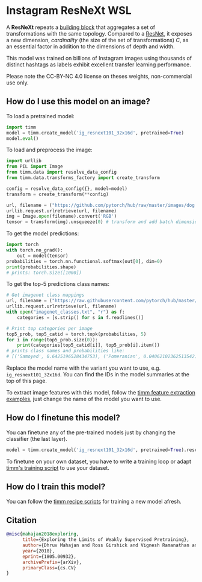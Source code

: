# Instagram ResNeXt WSL

A **ResNeXt** repeats a [building block](https://paperswithcode.com/method/resnext-block) that aggregates a set of transformations with the same topology. Compared to a [ResNet](https://paperswithcode.com/method/resnet), it exposes a new dimension,  *cardinality* (the size of the set of transformations) $C$, as an essential factor in addition to the dimensions of depth and width. 

This model was trained on billions of Instagram images using thousands of distinct hashtags as labels exhibit excellent transfer learning performance. 

Please note the CC-BY-NC 4.0 license on theses weights, non-commercial use only.

## How do I use this model on an image?
To load a pretrained model:

```python
import timm
model = timm.create_model('ig_resnext101_32x16d', pretrained=True)
model.eval()
```

To load and preprocess the image:
```python 
import urllib
from PIL import Image
from timm.data import resolve_data_config
from timm.data.transforms_factory import create_transform

config = resolve_data_config({}, model=model)
transform = create_transform(**config)

url, filename = ("https://github.com/pytorch/hub/raw/master/images/dog.jpg", "dog.jpg")
urllib.request.urlretrieve(url, filename)
img = Image.open(filename).convert('RGB')
tensor = transform(img).unsqueeze(0) # transform and add batch dimension
```

To get the model predictions:
```python
import torch
with torch.no_grad():
    out = model(tensor)
probabilities = torch.nn.functional.softmax(out[0], dim=0)
print(probabilities.shape)
# prints: torch.Size([1000])
```

To get the top-5 predictions class names:
```python
# Get imagenet class mappings
url, filename = ("https://raw.githubusercontent.com/pytorch/hub/master/imagenet_classes.txt", "imagenet_classes.txt")
urllib.request.urlretrieve(url, filename) 
with open("imagenet_classes.txt", "r") as f:
    categories = [s.strip() for s in f.readlines()]

# Print top categories per image
top5_prob, top5_catid = torch.topk(probabilities, 5)
for i in range(top5_prob.size(0)):
    print(categories[top5_catid[i]], top5_prob[i].item())
# prints class names and probabilities like:
# [('Samoyed', 0.6425196528434753), ('Pomeranian', 0.04062102362513542), ('keeshond', 0.03186424449086189), ('white wolf', 0.01739676296710968), ('Eskimo dog', 0.011717947199940681)]
```

Replace the model name with the variant you want to use, e.g. `ig_resnext101_32x16d`. You can find the IDs in the model summaries at the top of this page.

To extract image features with this model, follow the [timm feature extraction examples](https://rwightman.github.io/pytorch-image-models/feature_extraction/), just change the name of the model you want to use.

## How do I finetune this model?
You can finetune any of the pre-trained models just by changing the classifier (the last layer).
```python
model = timm.create_model('ig_resnext101_32x16d', pretrained=True).reset_classifier(NUM_FINETUNE_CLASSES)
```
To finetune on your own dataset, you have to write a training loop or adapt [timm's training
script](https://github.com/rwightman/pytorch-image-models/blob/master/train.py) to use your dataset.

## How do I train this model?

You can follow the [timm recipe scripts](https://rwightman.github.io/pytorch-image-models/scripts/) for training a new model afresh.

## Citation

```BibTeX
@misc{mahajan2018exploring,
      title={Exploring the Limits of Weakly Supervised Pretraining}, 
      author={Dhruv Mahajan and Ross Girshick and Vignesh Ramanathan and Kaiming He and Manohar Paluri and Yixuan Li and Ashwin Bharambe and Laurens van der Maaten},
      year={2018},
      eprint={1805.00932},
      archivePrefix={arXiv},
      primaryClass={cs.CV}
}
```

<!--
Type: model-index
Collections:
- Name: IG ResNeXt
  Paper:
    Title: Exploring the Limits of Weakly Supervised Pretraining
    URL: https://paperswithcode.com/paper/exploring-the-limits-of-weakly-supervised
Models:
- Name: ig_resnext101_32x16d
  In Collection: IG ResNeXt
  Metadata:
    FLOPs: 46623691776
    Parameters: 194030000
    File Size: 777518664
    Architecture:
    - 1x1 Convolution
    - Batch Normalization
    - Convolution
    - Global Average Pooling
    - Grouped Convolution
    - Max Pooling
    - ReLU
    - ResNeXt Block
    - Residual Connection
    - Softmax
    Tasks:
    - Image Classification
    Training Techniques:
    - Nesterov Accelerated Gradient
    - Weight Decay
    Training Data:
    - IG-3.5B-17k
    - ImageNet
    Training Resources: 336x GPUs
    ID: ig_resnext101_32x16d
    Epochs: 100
    Layers: 101
    Crop Pct: '0.875'
    Momentum: 0.9
    Batch Size: 8064
    Image Size: '224'
    Weight Decay: 0.001
    Interpolation: bilinear
  Code: https://github.com/rwightman/pytorch-image-models/blob/d8e69206be253892b2956341fea09fdebfaae4e3/timm/models/resnet.py#L874
  Weights: https://download.pytorch.org/models/ig_resnext101_32x16-c6f796b0.pth
  Results:
  - Task: Image Classification
    Dataset: ImageNet
    Metrics:
      Top 1 Accuracy: 84.16%
      Top 5 Accuracy: 97.19%
- Name: ig_resnext101_32x32d
  In Collection: IG ResNeXt
  Metadata:
    FLOPs: 112225170432
    Parameters: 468530000
    File Size: 1876573776
    Architecture:
    - 1x1 Convolution
    - Batch Normalization
    - Convolution
    - Global Average Pooling
    - Grouped Convolution
    - Max Pooling
    - ReLU
    - ResNeXt Block
    - Residual Connection
    - Softmax
    Tasks:
    - Image Classification
    Training Techniques:
    - Nesterov Accelerated Gradient
    - Weight Decay
    Training Data:
    - IG-3.5B-17k
    - ImageNet
    Training Resources: 336x GPUs
    ID: ig_resnext101_32x32d
    Epochs: 100
    Layers: 101
    Crop Pct: '0.875'
    Momentum: 0.9
    Batch Size: 8064
    Image Size: '224'
    Weight Decay: 0.001
    Interpolation: bilinear
    Minibatch Size: 8064
  Code: https://github.com/rwightman/pytorch-image-models/blob/d8e69206be253892b2956341fea09fdebfaae4e3/timm/models/resnet.py#L885
  Weights: https://download.pytorch.org/models/ig_resnext101_32x32-e4b90b00.pth
  Results:
  - Task: Image Classification
    Dataset: ImageNet
    Metrics:
      Top 1 Accuracy: 85.09%
      Top 5 Accuracy: 97.44%
- Name: ig_resnext101_32x48d
  In Collection: IG ResNeXt
  Metadata:
    FLOPs: 197446554624
    Parameters: 828410000
    File Size: 3317136976
    Architecture:
    - 1x1 Convolution
    - Batch Normalization
    - Convolution
    - Global Average Pooling
    - Grouped Convolution
    - Max Pooling
    - ReLU
    - ResNeXt Block
    - Residual Connection
    - Softmax
    Tasks:
    - Image Classification
    Training Techniques:
    - Nesterov Accelerated Gradient
    - Weight Decay
    Training Data:
    - IG-3.5B-17k
    - ImageNet
    Training Resources: 336x GPUs
    ID: ig_resnext101_32x48d
    Epochs: 100
    Layers: 101
    Crop Pct: '0.875'
    Momentum: 0.9
    Batch Size: 8064
    Image Size: '224'
    Weight Decay: 0.001
    Interpolation: bilinear
  Code: https://github.com/rwightman/pytorch-image-models/blob/d8e69206be253892b2956341fea09fdebfaae4e3/timm/models/resnet.py#L896
  Weights: https://download.pytorch.org/models/ig_resnext101_32x48-3e41cc8a.pth
  Results:
  - Task: Image Classification
    Dataset: ImageNet
    Metrics:
      Top 1 Accuracy: 85.42%
      Top 5 Accuracy: 97.58%
- Name: ig_resnext101_32x8d
  In Collection: IG ResNeXt
  Metadata:
    FLOPs: 21180417024
    Parameters: 88790000
    File Size: 356056638
    Architecture:
    - 1x1 Convolution
    - Batch Normalization
    - Convolution
    - Global Average Pooling
    - Grouped Convolution
    - Max Pooling
    - ReLU
    - ResNeXt Block
    - Residual Connection
    - Softmax
    Tasks:
    - Image Classification
    Training Techniques:
    - Nesterov Accelerated Gradient
    - Weight Decay
    Training Data:
    - IG-3.5B-17k
    - ImageNet
    Training Resources: 336x GPUs
    ID: ig_resnext101_32x8d
    Epochs: 100
    Layers: 101
    Crop Pct: '0.875'
    Momentum: 0.9
    Batch Size: 8064
    Image Size: '224'
    Weight Decay: 0.001
    Interpolation: bilinear
  Code: https://github.com/rwightman/pytorch-image-models/blob/d8e69206be253892b2956341fea09fdebfaae4e3/timm/models/resnet.py#L863
  Weights: https://download.pytorch.org/models/ig_resnext101_32x8-c38310e5.pth
  Results:
  - Task: Image Classification
    Dataset: ImageNet
    Metrics:
      Top 1 Accuracy: 82.7%
      Top 5 Accuracy: 96.64%
-->